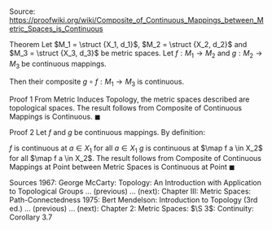# 

Source: https://proofwiki.org/wiki/Composite_of_Continuous_Mappings_between_Metric_Spaces_is_Continuous



Theorem
Let $M_1 = \struct {X_1, d_1}$, $M_2 = \struct {X_2, d_2}$ and $M_3 = \struct {X_3, d_3}$ be metric spaces.
Let $f: M_1 \to M_2$ and $g: M_2 \to M_3$ be continuous mappings.

Then their composite $g \circ f: M_1 \to M_3$ is continuous.


Proof 1
From Metric Induces Topology, the metric spaces described are topological spaces.
The result follows from Composite of Continuous Mappings is Continuous.
$\blacksquare$


Proof 2
Let $f$ and $g$ be continuous mappings.
By definition:

$f$ is continuous at $a \in X_1$ for all $a \in X_1$
$g$ is continuous at $\map f a \in X_2$ for all $\map f a \in X_2$.
The result follows from Composite of Continuous Mappings at Point between Metric Spaces is Continuous at Point
$\blacksquare$


Sources
1967: George McCarty: Topology: An Introduction with Application to Topological Groups ... (previous) ... (next): Chapter $\text{III}$: Metric Spaces: Path-Connectedness
1975: Bert Mendelson: Introduction to Topology (3rd ed.) ... (previous) ... (next): Chapter $2$: Metric Spaces: $\S 3$: Continuity: Corollary $3.7$




